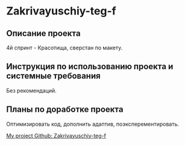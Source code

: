 # Zakrivayuschiy-teg-f

## Описание проекта

4й спринт - Красотища, сверстан по макету.

## Инструкция по использованию проекта и системные требования

Без рекомендаций.

##  Планы по доработке проекта

Оптимизировать код, дополнить адаптив, поэксперементировать. 

[My project Github: Zakrivayuschiy-teg-f](https://github.com/Kirill-Kazantcev/zakrivayuschiy-teg-f.git "I Kinza, Kazantcev Kirill")
